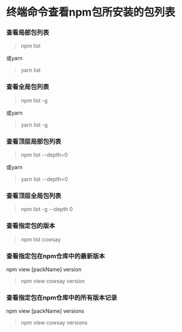 # 终端命令查看npm包所安装的包列表

### 查看局部包列表

> npm list

或yarn

> yarn list

### 查看全局包列表

> npm list -g

或yarn

> yarn list -g

### 查看顶层局部包列表

> npm list --depth=0

或yarn

> yarn list --depth=0

### 查看顶层全局包列表

> npm list -g --depth 0

### 查看指定包的版本

> npm list cowsay

### 查看指定包在npm仓库中的最新版本

npm view [packName] version

> npm view cowsay version

### 查看指定包在npm仓库中的所有版本记录

npm view [packName] versions

> npm view cowsay versions